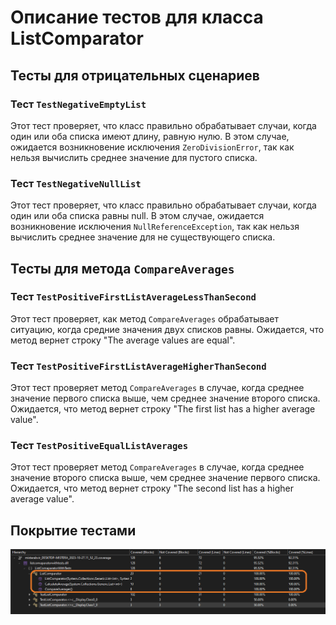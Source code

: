 ﻿# Описание тестов для класса ListComparator

## Тесты для отрицательных сценариев

### Тест `TestNegativeEmptyList`

Этот тест проверяет, что класс правильно обрабатывает случаи, когда один или оба списка имеют длину, равную нулю. В этом случае, ожидается возникновение исключения `ZeroDivisionError`, так как нельзя вычислить среднее значение для пустого списка.

### Тест `TestNegativeNullList`

Этот тест проверяет, что класс правильно обрабатывает случаи, когда один или оба списка равны null. В этом случае, ожидается возникновение исключения `NullReferenceException`, так как нельзя вычислить среднее значение для не существующего списка.

## Тесты для метода `CompareAverages`

### Тест `TestPositiveFirstListAverageLessThanSecond`

Этот тест проверяет, как метод `CompareAverages` обрабатывает ситуацию, когда средние значения двух списков равны. Ожидается, что метод вернет строку "The average values are equal".

### Тест `TestPositiveFirstListAverageHigherThanSecond`

Этот тест проверяет метод `CompareAverages` в случае, когда среднее значение первого списка выше, чем среднее значение второго списка. Ожидается, что метод вернет строку "The first list has a higher average value".

### Тест `TestPositiveEqualListAverages`

Этот тест проверяет метод `CompareAverages` в случае, когда среднее значение второго списка выше, чем среднее значение первого списка. Ожидается, что метод вернет строку "The second list has a higher average value".

## Покрытие тестами
![coverage](./images/coverage.png)